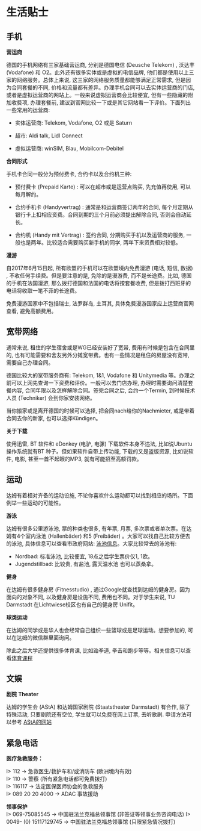 # 生活贴士

## 手机


**营运商**

德国的手机网络有三家基础营运商, 分别是德国电信 (Deusche Telekom) , 沃达丰 (Vodafone)  和 O2。此外还有很多实体或是虚拟的电信品牌, 他们都是使用以上三家的网络服务。总体上来说, 这三家的网络服务质量都能够满足正常需求, 但是因为合同套餐的不同, 价格和流量都有差异。办理手机合同可以去实体运营商的门店, 或者是虚拟运营商的网站上。一般来说虚拟运营商会比较便宜, 但有一些隐藏的附加收费项, 办理套餐前, 建议到官网比较一下或是其它网站看一下评价。下面列出一些常用的运营商:

- 实体运营商: Telekom, Vodafone, O2 或是 Saturn

- 超市: Aldi talk, Lidl Connect

- 虚拟运营商: winSIM, Blau, Mobilcom-Debitel

**合同形式**

手机卡合同一般分为预付费卡, 合约卡以及合约机三种:

- 预付费卡   (Prepaid Karte) : 可以在超市或是运营点购买, 先充值再使用, 可以每月解约。

- 合约手机卡   (Handyvertrag) : 通常是和运营商签订两年的合同, 每个月定期从银行卡上扣相应资费。合同到期的三个月前必须提出解除合同, 否则会自动延长。

- 合约机 (Handy mit Vertrag) : 签约合同, 分期购买手机以及运营商的服务, 一般也是两年。比较适合需要购买新手机的同学, 两年下来资费相对较低。

**漫游**

自2017年6月15日起, 所有欧盟的手机可以在欧盟境内免费漫游 (电话, 短信, 数据) , 不收任何手续费。但是要注意的是, 免除的是漫游费, 而不是长途费。比如, 德国的手机在法国漫游, 那么拨打德国和法国的电话将按套餐收费, 但是拨打西班牙的电话将收取一笔不菲的长途费。

免费漫游国家中不包括瑞士, 法罗群岛, 土耳其, 具体免费漫游国家应上运营商官网查看, 避免高额费用。

## 宽带网络

通常来说, 租住的学生宿舍或是WG已经安装好了宽带, 费用有时候是包含在合同里的, 也有可能需要和舍友另外分摊宽带费。也有一些情况是租住的房屋没有宽带, 需要自己办理合同。

德国比较大的宽带服务商有: Telekom, 1&1, Vodafone  和 Unitymedia 等。办理之前可以上网先查询一下资费和评价。一般可以去门店办理, 办理时需要询问清楚套餐内容, 合同年限以及怎样解除合同。签完合同之后, 会约一个Termin, 到时候技术人员 (Techniker) 会到你家安装网络。

当你搬家或是离开德国的时候可以选择, 把合同nach给你的Nachmieter, 或是带着合同去你的新家, 也可以选择Kündigen。

**关于下载**

使用迅雷, BT 软件和 eDonkey (电驴, 电骡) 下载软件本身不违法, 比如说Ubuntu 操作系统就有BT 种子。但如果软件自带上传功能, 下载的又是盗版资源, 比如说软件, 电影, 甚至一首不起眼的MP3, 就有可能招至高额罚款。

## 运动

达姆有着相对齐备的运动设施, 不论你喜欢什么运动都可以找到相应的场所。下面例举一些运动的可能性。

**游泳**

达姆有很多公里游泳池, 票的种类也很多, 有年票, 月票, 多次票或者单次票。在达姆有4个室内泳池 (Hallenbäder) 和5 (Freibäder) 。大家可以找自己比较方便去的泳池, 具体信息可以查看市政府网站: [泳池信息](https://www.darmstadt.de/darmstadt-erleben/freizeit/schwimmbaeder/)。大家比较常去的泳池有:
 - Nordbad: 标准泳池, 比较便宜, 18点之后学生票价仅1, 1欧。
 - Jugendstillbad: 比较贵, 有盐池, 露天温水池 也可以蒸桑拿。

**健身**

在达姆有很多健身房 (Fitnesstudio) , 通过Google就查找到达姆的健身房。因为面向的对象不同, 以及健身房是设施不同, 费用也不同。对于学生来说, TU Darmstadt 在Lichtwiese校区也有自己的健身房 Unifit。

**球类运动**

在达姆的同学或是华人也会经常自己组织一些篮球或是足球运动。想要参加的, 可以在达姆的微信群里面询问。

除此之后大学还提供很多体育课, 比如跆拳道, 拳击和跑步等等。相关信息可以查看[体育课程](https://online-anmeldung.usz.tu-darmstadt.de/sportarten/aktueller_zeitraum/index.html)

## 文娱 

**剧院** **Theater**

达姆的学生会 (AStA) 和达姆国家剧院 (Staatstheater Darmstadt) 有合作, 除了特殊活动, 只要剧院还有空位, 学生就可以免费在网上订票, 去听歌剧. 申请方法可以参考 [AStA的网站](https://www.asta.tu-darmstadt.de/asta/de/angebote/staatstheater)

## 紧急电话


**医疗急救服务：**  

I> 112 → 急救医生/救护车和/或消防车 (欧洲境内有效)  
I> 110 → 警察 (所有紧急电话都可免费拨打)   
I> 116117 → 法定医保医师协会的急救服务  
I> 089 20 20 4000 → ADAC 事故援助

**领事保护**  
I> 069-75085545 → 中国驻法兰克福总领事馆 (非签证等领事业务咨询电话) 
I> 0049- (0) 15117129745 → 中国驻法兰克福总领事馆 (只限紧急情况拨打) 